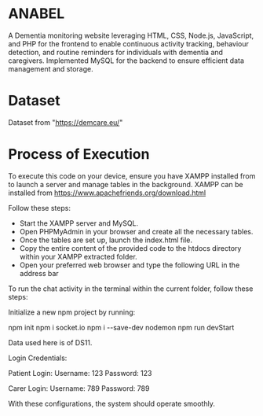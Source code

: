 # ANABEL
A Dementia monitoring website leveraging HTML, CSS, Node.js, JavaScript, and PHP for the frontend to enable continuous activity tracking, behaviour detection, and routine reminders for individuals with dementia and caregivers. Implemented MySQL for the backend to ensure efficient data management and storage.

# Dataset 
Dataset from   "https://demcare.eu/"
# Process of Execution

To execute this code on your device, ensure you have XAMPP installed from  to launch a server and manage tables in the background. 
XAMPP can be installed from https://www.apachefriends.org/download.html

Follow these steps:

- Start the XAMPP server and MySQL.
- Open PHPMyAdmin in your browser and create all the necessary tables.
- Once the tables are set up, launch the index.html file.
- Copy the entire content of the provided code to the htdocs directory within your XAMPP extracted folder.
- Open your preferred web browser and type the following URL in the address bar

To run the chat activity in the terminal within the current folder, follow these steps:

Initialize a new npm project by running:

npm init
npm i socket.io
npm i --save-dev nodemon
npm run devStart


Data used here is of DS11.

Login Credentials:

Patient Login:
Username: 123
Password: 123

Carer Login:
Username: 789
Password: 789

With these configurations, the system should operate smoothly.

